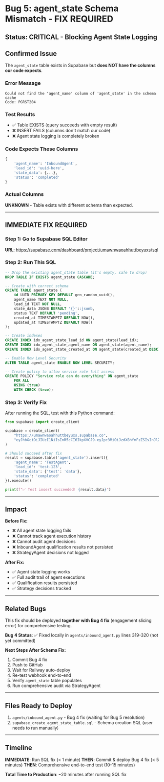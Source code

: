 # Bug 5: agent_state Schema Mismatch - FIX REQUIRED

## Status: CRITICAL - Blocking Agent State Logging

## Confirmed Issue

The `agent_state` table exists in Supabase but **does NOT have the columns our code expects**.

### Error Message
```
Could not find the 'agent_name' column of 'agent_state' in the schema cache
Code: PGRST204
```

### Test Results
- ✅ Table EXISTS (query succeeds with empty result)
- ❌ INSERT FAILS (columns don't match our code)
- ❌ Agent state logging is completely broken

### Code Expects These Columns
```python
{
    'agent_name': 'InboundAgent',
    'lead_id': 'uuid-here',
    'state_data': {...},
    'status': 'completed'
}
```

### Actual Columns
**UNKNOWN** - Table exists with different schema than expected.

---

## IMMEDIATE FIX REQUIRED

### Step 1: Go to Supabase SQL Editor
**URL**: https://supabase.com/dashboard/project/umawnwaoahhuttbeyuxs/sql

### Step 2: Run This SQL

```sql
-- Drop the existing agent_state table (it's empty, safe to drop)
DROP TABLE IF EXISTS agent_state CASCADE;

-- Create with correct schema
CREATE TABLE agent_state (
    id UUID PRIMARY KEY DEFAULT gen_random_uuid(),
    agent_name TEXT NOT NULL,
    lead_id TEXT NOT NULL,
    state_data JSONB DEFAULT '{}'::jsonb,
    status TEXT DEFAULT 'pending',
    created_at TIMESTAMPTZ DEFAULT NOW(),
    updated_at TIMESTAMPTZ DEFAULT NOW()
);

-- Create indexes
CREATE INDEX idx_agent_state_lead_id ON agent_state(lead_id);
CREATE INDEX idx_agent_state_agent_name ON agent_state(agent_name);
CREATE INDEX idx_agent_state_created_at ON agent_state(created_at DESC);

-- Enable Row Level Security
ALTER TABLE agent_state ENABLE ROW LEVEL SECURITY;

-- Create policy to allow service role full access
CREATE POLICY "Service role can do everything" ON agent_state
    FOR ALL
    USING (true)
    WITH CHECK (true);
```

### Step 3: Verify Fix
After running the SQL, test with this Python command:

```python
from supabase import create_client

supabase = create_client(
    "https://umawnwaoahhuttbeyuxs.supabase.co",
    "eyJhbGciOiJIUzI1NiIsInR5cCI6IkpXVCJ9.eyJpc3MiOiJzdXBhYmFzZSIsInJlZiI6InVtYXdud2FvYWhodXR0YmV5dXhzIiwicm9sZSI6InNlcnZpY2Vfcm9sZSIsImlhdCI6MTc2MDU2ODAxNiwiZXhwIjoyMDc2MTQ0MDE2fQ.JeRe2ikyJfgtYQNq289M-dIV4STf4_LcRn4rav-t9So"
)

# Should succeed after fix
result = supabase.table('agent_state').insert({
    'agent_name': 'TestAgent',
    'lead_id': 'test-123',
    'state_data': {'test': 'data'},
    'status': 'completed'
}).execute()

print(f"✅ Test insert succeeded! {result.data}")
```

---

## Impact

**Before Fix:**
- ❌ All agent state logging fails
- ❌ Cannot track agent execution history
- ❌ Cannot audit agent decisions
- ❌ InboundAgent qualification results not persisted
- ❌ StrategyAgent decisions not logged

**After Fix:**
- ✅ Agent state logging works
- ✅ Full audit trail of agent executions
- ✅ Qualification results persisted
- ✅ Strategy decisions tracked

---

## Related Bugs

This fix should be deployed **together with Bug 4 fix** (engagement slicing error) for comprehensive testing.

**Bug 4 Status**: ✅ Fixed locally in `agents/inbound_agent.py` lines 319-320 (not yet committed)

**Next Steps After Schema Fix:**
1. Commit Bug 4 fix
2. Push to GitHub
3. Wait for Railway auto-deploy
4. Re-test webhook end-to-end
5. Verify `agent_state` table populates
6. Run comprehensive audit via StrategyAgent

---

## Files Ready to Deploy

1. `agents/inbound_agent.py` - Bug 4 fix (waiting for Bug 5 resolution)
2. `supabase_create_agent_state_table.sql` - Schema creation SQL (user needs to run manually)

---

## Timeline

**IMMEDIATE**: Run SQL fix (< 1 minute)
**THEN**: Commit & deploy Bug 4 fix (< 5 minutes)
**THEN**: Comprehensive end-to-end test (10-15 minutes)

**Total Time to Production**: ~20 minutes after running SQL fix
